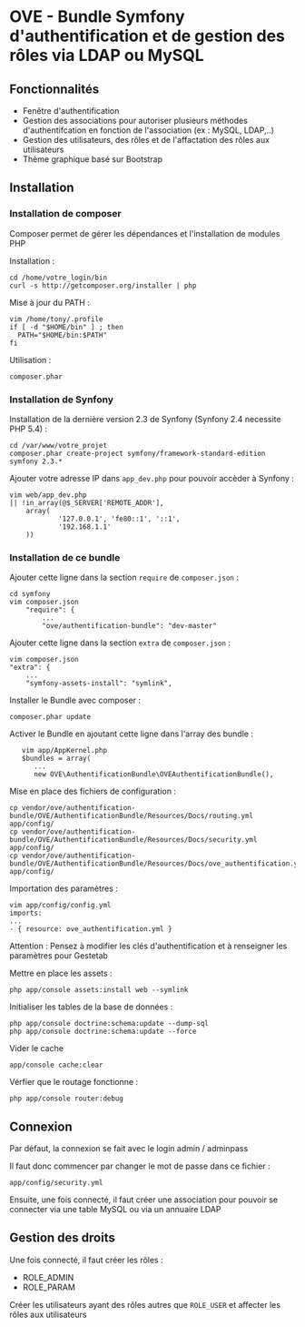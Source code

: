 OVE - Bundle Symfony d'authentification et de gestion des rôles via LDAP ou MySQL
=========================



## Fonctionnalités

* Fenêtre d'authentification
* Gestion des associations pour autoriser plusieurs méthodes d'authentifcation en fonction de l'association (ex : MySQL, LDAP,..)
* Gestion des utilisateurs, des rôles et de l'affactation des rôles aux utilisateurs
* Thème graphique basé sur Bootstrap 



## Installation


### Installation de composer

Composer permet de gérer les dépendances et l'installation de modules PHP

Installation : 

    cd /home/votre_login/bin
    curl -s http://getcomposer.org/installer | php

Mise à jour du PATH : 

    vim /home/tony/.profile 
    if [ -d "$HOME/bin" ] ; then
      PATH="$HOME/bin:$PATH"
    fi
    
Utilisation : 

    composer.phar

### Installation de Synfony

Installation de la dernière version 2.3 de Synfony (Synfony 2.4 necessite PHP 5.4) : 

    cd /var/www/votre_projet
    composer.phar create-project symfony/framework-standard-edition symfony 2.3.*


Ajouter votre adresse IP dans `app_dev.php` pour pouvoir accèder à Synfony : 

    vim web/app_dev.php
    || !in_array(@$_SERVER['REMOTE_ADDR'],
        array(
                '127.0.0.1', 'fe80::1', '::1',
                '192.168.1.1'
        ))



### Installation de ce bundle 

Ajouter cette ligne dans la section `require` de `composer.json` :

    cd symfony
    vim composer.json
        "require": {
            ...
            "ove/authentification-bundle": "dev-master"


Ajouter cette ligne dans la section `extra` de `composer.json` :

    vim composer.json
    "extra": {
        ...
        "symfony-assets-install": "symlink",

Installer le Bundle avec composer : 

    composer.phar update

Activer le Bundle en ajoutant cette ligne dans l'array des bundle : 

       vim app/AppKernel.php
       $bundles = array(
          ...
          new OVE\AuthentificationBundle\OVEAuthentificationBundle(),



Mise en place des fichiers de configuration : 

    cp vendor/ove/authentification-bundle/OVE/AuthentificationBundle/Resources/Docs/routing.yml app/config/
    cp vendor/ove/authentification-bundle/OVE/AuthentificationBundle/Resources/Docs/security.yml app/config/
    cp vendor/ove/authentification-bundle/OVE/AuthentificationBundle/Resources/Docs/ove_authentification.yml app/config/


Importation des paramètres : 
    
    vim app/config/config.yml 
    imports:
    ...
    - { resource: ove_authentification.yml }


Attention : Pensez à modifier les clés d'authentification et à renseigner les paramètres pour Gestetab



Mettre en place les assets : 

    php app/console assets:install web --symlink


Initialiser les tables de la base de données : 

    php app/console doctrine:schema:update --dump-sql
    php app/console doctrine:schema:update --force


Vider le cache

    app/console cache:clear


Vérfier que le routage fonctionne : 

    php app/console router:debug



## Connexion

Par défaut, la connexion se fait avec le login admin / adminpass

Il faut donc commencer par changer le mot de passe dans ce fichier : 

    app/config/security.yml

Ensuite, une fois connecté, il faut créer une association pour pouvoir se connecter via une table MySQL ou via un annuaire LDAP




## Gestion des droits

Une fois connecté, il faut créer les rôles : 
  
  * ROLE_ADMIN
  * ROLE_PARAM

Créer les utilisateurs ayant des rôles autres que `ROLE_USER` et affecter les rôles aux utilisateurs
  





